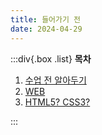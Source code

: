```yaml
---
title: 들어가기 전
date: 2024-04-29
---
```


:::div{.box .list}
**목차**

1. [수업 전 알아두기](/html-css/chapter00/00-1)
2. [WEB](/html-css/chapter00/00-2)
3. [HTML5? CSS3?](/html-css/chapter00/00-3)

:::

